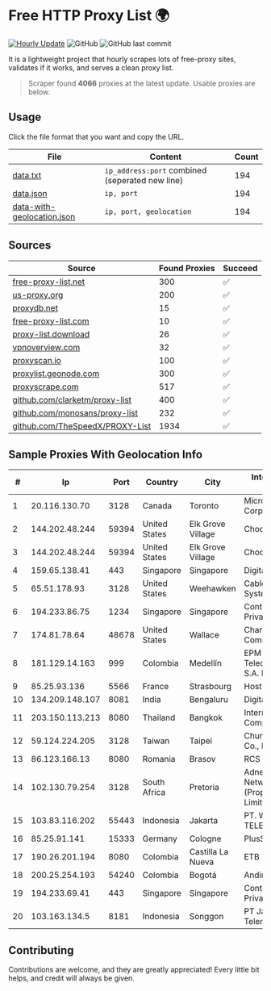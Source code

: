 
# Free HTTP Proxy List 🌍

[![Hourly Update](https://github.com/mertguvencli/http-proxy-list/actions/workflows/main.yml/badge.svg?branch=main)](https://github.com/mertguvencli/http-proxy-list/actions/workflows/main.yml)
![GitHub](https://img.shields.io/github/license/mertguvencli/http-proxy-list)
![GitHub last commit](https://img.shields.io/github/last-commit/mertguvencli/http-proxy-list)

It is a lightweight project that hourly scrapes lots of free-proxy sites, validates if it works, and serves a clean proxy list.


> Scraper found **4066** proxies at the latest update. Usable proxies are below.

## Usage

Click the file format that you want and copy the URL.


|File|Content|Count|
|----|-------|-----|
|[data.txt](https://raw.githubusercontent.com/mertguvencli/http-proxy-list/main/proxy-list/data.txt)|`ip_address:port` combined (seperated new line)|194|
|[data.json](https://raw.githubusercontent.com/mertguvencli/http-proxy-list/main/proxy-list/data.json)|`ip, port`|194|
|[data-with-geolocation.json](https://raw.githubusercontent.com/mertguvencli/http-proxy-list/main/proxy-list/data-with-geolocation.json)|`ip, port, geolocation`|194|

## Sources

|Source|Found Proxies|Succeed|
|------|-------------|-------|
|[free-proxy-list.net](https://free-proxy-list.net)|300|✅|
|[us-proxy.org](https://www.us-proxy.org)|200|✅|
|[proxydb.net](http://proxydb.net)|15|✅|
|[free-proxy-list.com](https://free-proxy-list.com/?page=&port=&type%5B%5D=http&type%5B%5D=https&up_time=0&search=Search)|10|✅|
|[proxy-list.download](https://www.proxy-list.download/HTTP)|26|✅|
|[vpnoverview.com](https://vpnoverview.com/privacy/anonymous-browsing/free-proxy-servers)|32|✅|
|[proxyscan.io](https://www.proxyscan.io)|100|✅|
|[proxylist.geonode.com](https://proxylist.geonode.com/api/proxy-list?limit=300&page=1&sort_by=lastChecked&sort_type=desc&protocols=http,https)|300|✅|
|[proxyscrape.com](https://api.proxyscrape.com/v2/?request=displayproxies&protocol=http&timeout=10000&country=all&ssl=all&anonymity=all)|517|✅|
|[github.com/clarketm/proxy-list](https://raw.githubusercontent.com/clarketm/proxy-list/master/proxy-list-raw.txt)|400|✅|
|[github.com/monosans/proxy-list](https://raw.githubusercontent.com/monosans/proxy-list/main/proxies/http.txt)|232|✅|
|[github.com/TheSpeedX/PROXY-List](https://raw.githubusercontent.com/TheSpeedX/PROXY-List/master/http.txt)|1934|✅|


## Sample Proxies With Geolocation Info

|#|Ip|Port|Country|City|Internet Service Provider|
|-|--|----|-------|----|-------------------------|
|1|20.116.130.70|3128|Canada|Toronto|Microsoft Corporation|
|2|144.202.48.244|59394|United States|Elk Grove Village|Choopa|
|3|144.202.48.244|59394|United States|Elk Grove Village|Choopa|
|4|159.65.138.41|443|Singapore|Singapore|DigitalOcean, LLC|
|5|65.51.178.93|3128|United States|Weehawken|Cablevision Systems Corp.|
|6|194.233.86.75|1234|Singapore|Singapore|Contabo Asia Private Limited|
|7|174.81.78.64|48678|United States|Wallace|Charter Communications|
|8|181.129.14.163|999|Colombia|Medellín|EPM Telecomunicaciones S.A. E.S.P.|
|9|85.25.93.136|5566|France|Strasbourg|Host Europe GmbH|
|10|134.209.148.107|8081|India|Bengaluru|DigitalOcean, LLC|
|11|203.150.113.213|8080|Thailand|Bangkok|Internet Thailand Company Ltd.|
|12|59.124.224.205|3128|Taiwan|Taipei|Chunghwa Telecom Co., Ltd.|
|13|86.123.166.13|8080|Romania|Brasov|RCS & RDS|
|14|102.130.79.254|3128|South Africa|Pretoria|Adnexus Celerity Networks (Proprietary) Limited|
|15|103.83.116.202|55443|Indonesia|Jakarta|PT. WINUSA CIPTA TELEMATIKA|
|16|85.25.91.141|15333|Germany|Cologne|PlusServer GmbH|
|17|190.26.201.194|8080|Colombia|Castilla La Nueva|ETB - Colombia|
|18|200.25.254.193|54240|Colombia|Bogotá|Andinet ON Line|
|19|194.233.69.41|443|Singapore|Singapore|Contabo Asia Private Limited|
|20|103.163.134.5|8181|Indonesia|Songgon|PT Jawa Provider Telematika|



## Contributing

Contributions are welcome, and they are greatly appreciated! Every
little bit helps, and credit will always be given.


